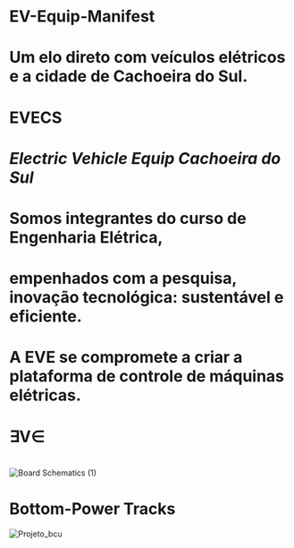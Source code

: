 # EV-Equip-Manifest

# Um elo direto com  **veículos elétricos** e a cidade de **Cachoeira do Sul**.

#              **EVECS**  
#       *Electric Vehicle Equip Cachoeira do Sul*  

                 

#    Somos integrantes do curso de Engenharia Elétrica,
#   empenhados com a pesquisa, inovação tecnológica: sustentável e eficiente. 
    
#   A EVE se compromete a criar a plataforma de controle de máquinas elétricas.

#      ∃V∈
#
![Board Schematics (1)](https://github.com/user-attachments/assets/dd474ebd-bbbc-4bab-baa7-e1165861f318)

#
# Bottom-Power Tracks
![Projeto_bcu](https://github.com/user-attachments/assets/eb7e984d-7024-49a4-9ead-f2790bfa47ea)
#
#

